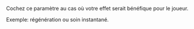 Cochez ce paramètre au cas où votre effet serait bénéfique pour le joueur.

Exemple: régénération ou soin instantané.